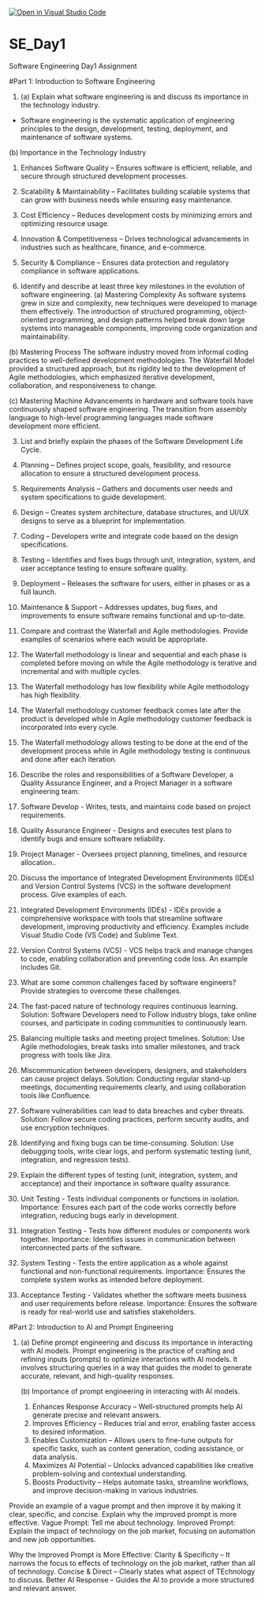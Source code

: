 [![Open in Visual Studio Code](https://classroom.github.com/assets/open-in-vscode-2e0aaae1b6195c2367325f4f02e2d04e9abb55f0b24a779b69b11b9e10269abc.svg)](https://classroom.github.com/online_ide?assignment_repo_id=18459389&assignment_repo_type=AssignmentRepo)
# SE_Day1

Software Engineering Day1 Assignment

#Part 1: Introduction to Software Engineering

1. (a) Explain what software engineering is and discuss its importance in the technology industry.
- Software engineering is the systematic application of engineering principles to the design, development,
  testing, deployment, and maintenance of software systems.

(b) Importance in the Technology Industry
1. Enhances Software Quality – Ensures software is efficient, reliable, and secure through structured development processes.
2. Scalability & Maintainability – Facilitates building scalable systems that can grow with business needs while ensuring easy maintenance.
3. Cost Efficiency – Reduces development costs by minimizing errors and optimizing resource usage.
4. Innovation & Competitiveness – Drives technological advancements in industries such as healthcare, finance, and e-commerce.
5. Security & Compliance – Ensures data protection and regulatory compliance in software applications.

2. Identify and describe at least three key milestones in the evolution of software engineering.
 (a) Mastering Complexity
 As software systems grew in size and complexity, new techniques were developed to manage them effectively. The introduction of structured programming, object-oriented programming, and 
 design patterns helped break down large systems into manageable components, improving code organization and maintainability.

 (b) Mastering Process
 The software industry moved from informal coding practices to well-defined development methodologies. The Waterfall Model provided a structured approach, but its rigidity led to the 
 development of Agile methodologies, which emphasized iterative development, collaboration, and responsiveness to change.

 (c) Mastering Machine
 Advancements in hardware and software tools have continuously shaped software engineering. The transition from assembly language to high-level programming languages made software 
 development more efficient.

3. List and briefly explain the phases of the Software Development Life Cycle.
 1. Planning – Defines project scope, goals, feasibility, and resource allocation to ensure a structured development process.
 2. Requirements Analysis – Gathers and documents user needs and system specifications to guide development.
 3. Design – Creates system architecture, database structures, and UI/UX designs to serve as a blueprint for implementation.
 4. Coding – Developers write and integrate code based on the design specifications.
 5. Testing – Identifies and fixes bugs through unit, integration, system, and user acceptance testing to ensure software quality.
 6. Deployment – Releases the software for users, either in phases or as a full launch.
 7. Maintenance & Support – Addresses updates, bug fixes, and improvements to ensure software remains functional and up-to-date.

4. Compare and contrast the Waterfall and Agile methodologies. Provide examples of scenarios where each would be appropriate.
 1. The Waterfall methodology is linear and sequential and each phase is completed before moving on while the Agile methodology is terative and incremental and with multiple cycles.
 2. The Waterfall methodology has low flexibility while Agile methodology has high flexibility.
 3. The Waterfall methodology customer feedback comes late after the product is developed while in Agile methodology customer feedback is incorporated into every cycle.
 4. The Waterfall methodology allows testing to be done at the end of the development process while in Agile methodology testing is continuous and done after each iteration.

5. Describe the roles and responsibilities of a Software Developer, a Quality Assurance Engineer, and a Project Manager in a software engineering team.
 1. Software Develop - Writes, tests, and maintains code based on project requirements.
 2. Quality Assurance Engineer - Designs and executes test plans to identify bugs and ensure software reliability.
 3. Project Manager - Oversees project planning, timelines, and resource allocation..

6. Discuss the importance of Integrated Development Environments (IDEs) and Version Control Systems (VCS) in the software development process. Give examples of each.
 1. Integrated Development Environments (IDEs) - IDEs provide a comprehensive workspace with tools that streamline software development, improving productivity and efficiency. Examples 
    include Visual Studio Code (VS Code) and Sublime Text.
 2. Version Control Systems (VCS) - VCS helps track and manage changes to code, enabling collaboration and preventing code loss. An example includes Git.

7. What are some common challenges faced by software engineers? Provide strategies to overcome these challenges.
 1. The fast-paced nature of technology requires continuous learning.
    Solution: Software Developers need to Follow industry blogs, take online courses, and participate in coding communities to continuously learn.
 2. Balancing multiple tasks and meeting project timelines.
    Solution: Use Agile methodologies, break tasks into smaller milestones, and track progress with tools like Jira.
 3. Miscommunication between developers, designers, and stakeholders can cause project delays.
    Solution: Conducting regular stand-up meetings, documenting requirements clearly, and using collaboration tools like Confluence.
 4. Software vulnerabilities can lead to data breaches and cyber threats.
    Solution: Follow secure coding practices, perform security audits, and use encryption techniques.
 5. Identifying and fixing bugs can be time-consuming.
    Solution: Use debugging tools, write clear logs, and perform systematic testing (unit, integration, and regression tests).

 8. Explain the different types of testing (unit, integration, system, and acceptance) and their importance in software quality assurance.
  1. Unit Testing - Tests individual components or functions in isolation.
     Importance: Ensures each part of the code works correctly before integration, reducing bugs early in development.
  2. Integration Testing - Tests how different modules or components work together.
     Importance: Identifies issues in communication between interconnected parts of the software.
  3. System Testing -  Tests the entire application as a whole against functional and non-functional requirements.
     Importance: Ensures the complete system works as intended before deployment.
  4. Acceptance Testing - Validates whether the software meets business and user requirements before release.
     Importance: Ensures the software is ready for real-world use and satisfies stakeholders.


#Part 2: Introduction to AI and Prompt Engineering

1. (a) Define prompt engineering and discuss its importance in interacting with AI models.
   Prompt engineering is the practice of crafting and refining inputs (prompts) to optimize interactions with AI models. It involves structuring queries in a way that guides the
   model to generate accurate, relevant, and high-quality responses.

   (b) Importance of prompt engineering in interacting with AI models.
    1. Enhances Response Accuracy – Well-structured prompts help AI generate precise and relevant answers.
    2. Improves Efficiency – Reduces trial and error, enabling faster access to desired information.
    3. Enables Customization – Allows users to fine-tune outputs for specific tasks, such as content generation, coding assistance, or data analysis.
    4. Maximizes AI Potential – Unlocks advanced capabilities like creative problem-solving and contextual understanding.
    5. Boosts Productivity – Helps automate tasks, streamline workflows, and improve decision-making in various industries.
       
Provide an example of a vague prompt and then improve it by making it clear, specific, and concise. Explain why the improved prompt is more effective.
Vague Prompt: Tell me about technology.
Improved Prompt: Explain the impact of technology on the job market, focusing on automation and new job opportunities.

Why the Improved Prompt is More Effective:
Clarity & Specificity – It narrows the focus to effects of technology on the job market, rather than all of technology.
Concise & Direct – Clearly states what aspect of TEchnology to discuss.
Better AI Response – Guides the AI to provide a more structured and relevant answer.



